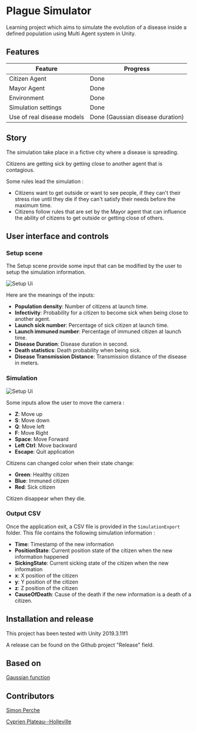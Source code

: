 ﻿# Plague Simulator

Learning project which aims to simulate the evolution of a disease inside 
a defined population using Multi Agent system in Unity.

## Features

| Feature                    | Progress                                                       |
|----------------------------|----------------------------------------------------------------|
| Citizen Agent              | Done                                                           |
| Mayor Agent                | Done                                                           |
| Environment                | Done                                                           |
| Simulation settings        | Done                                                           |
| Use of real disease models | Done (Gaussian disease duration)                               |

## Story

The simulation take place in a fictive city where a disease is spreading. 

Citizens are getting sick by getting close to another agent that is contagious.

Some rules lead the simulation :

- Citizens want to get outside or want to see people, if they can't their 
stress rise until they die if they can't satisfy their needs before the maximum
time.
- Citizens follow rules that are set by the Mayor agent that can influence
the ability of citizens to get outside or getting close of others.

## User interface and controls

### Setup scene

The Setup scene provide some input that can be modified by the user to setup the 
simulation information.

![Setup Ui](readmefiles/SetupUi.png)

Here are the meanings of the inputs:

- __Population density__: Number of citizens at launch time.
- __Infectivity__: Probability for a citizen to become sick when being close to another agent.
- __Launch sick number__: Percentage of sick citizen at launch time.
- __Launch immuned number__: Percentage of immuned citizen at launch time.
- __Disease Duration__: Disease duration in second.
- __Death statistics__: Death probability when being sick.
- __Disease Transmission Distance__: Transmission distance of the disease in meters.

### Simulation

![Setup Ui](readmefiles/SimulationScene.png)

Some inputs allow the user to move the camera :

- __Z__: Move up
- __S__: Move down
- __Q__: Move left
- __F__: Move Right
- __Space__: Move Forward
- __Left Ctrl__: Move backward
- __Escape__: Quit application

Citizens can changed color when their state change:

- __Green__: Healthy citizen
- __Blue__: Immuned citizen
- __Red__: Sick citizen

Citizen disappear when they die.

### Output CSV

Once the application exit, a CSV file is provided in the `SimulationExport` folder. This file contains
the following simulation information :

- __Time__: Timestamp of the new information
- __PositionState__: Current position state of the citizen when the new information happened
- __SickingState__: Current sicking state of the citizen when the new information
- __x__: X position of the citizen
- __y__: Y position of the citizen
- __z__: Z position of the citizen
- __CauseOfDeath__: Cause of the death if the new information is a death of a citizen.

## Installation and release

This project has been tested with Unity 2019.3.11f1

A release can be found on the Github project "Release" field.

## Based on

[Gaussian function](https://gist.github.com/tansey/1444070) 

## Contributors

[Simon Perche](https://github.com/Solidras)

[Cyprien Plateau--Holleville](https://github.com/PlathC)